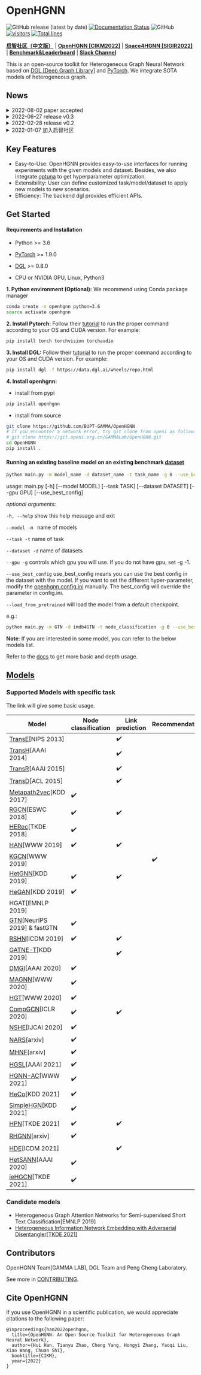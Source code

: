 # OpenHGNN

![GitHub release (latest by date)](https://img.shields.io/github/v/release/BUPT-GAMMA/OpenHGNN)
[![Documentation Status](https://readthedocs.org/projects/openhgnn/badge/?version=latest)](https://openhgnn.readthedocs.io/en/latest/?badge=latest)
![GitHub](https://img.shields.io/github/license/BUPT-GAMMA/OpenHGNN)
[![visitors](https://visitor-badge.glitch.me/badge?page_id=BUPT-GAMMA.OpenHGNN)](https://github.com/BUPT-GAMMA/OpenHGNN)
[![Total lines](https://img.shields.io/tokei/lines/github/BUPT-GAMMA/OpenHGNN?color=red)](https://github.com/BUPT-GAMMA/OpenHGNN)

[**启智社区（中文版）**](https://git.openi.org.cn/GAMMALab/OpenHGNN) | [**OpenHGNN [CIKM2022]**](https://dl.acm.org/doi/abs/10.1145/3511808.3557664) |  [**Space4HGNN [SIGIR2022]**](../space4hgnn) | [**Benchmark&Leaderboard**](../openhgnn/dataset/ohgb.md) | [**Slack Channel**](https://app.slack.com/client/TDM5126J1/C03J6GND001)

This is an open-source toolkit for Heterogeneous Graph Neural Network based
on [DGL [Deep Graph Library]](https://github.com/dmlc/dgl) and [PyTorch](https://pytorch.org/). We integrate SOTA models
of heterogeneous graph.

## News
<details>
<summary>
2022-08-02 paper accepted
</summary>
<br/>
Our paper [<i> OpenHGNN: An Open Source Toolkit for Heterogeneous Graph Neural Network </i>](https://dl.acm.org/doi/abs/10.1145/3511808.3557664) is accpeted at CIKM 2022 short paper track.
</details>

<details>
<summary>
2022-06-27 release v0.3
</summary>
<br/>

We release the latest version v0.3.

- New models
- API Usage
- Simply customization of user-defined datasets and models
- Visualization tools of heterogeneous graphs

</details>

<details>
<summary>
2022-02-28 release v0.2
</summary>
<br/>

We release the latest version v0.2.

- New Models
- [Space4HGNN [SIGIR2022]](../space4hgnn)
- [Benchmark&Leaderboard](../openhgnn/dataset/ohgb.md)

</details>

<details>
<summary>
2022-01-07 加入启智社区
</summary>
<br/>
启智社区用户可以享受到如下功能：

- 全新的中文文档
- 免费的计算资源—— [云脑使用教程](https://git.openi.org.cn/GAMMALab/OpenHGNN/src/branch/main/yunnao_tutorial.md)
- OpenHGNN最新功能
  - 新增模型：【KDD2017】Metapath2vec、【TKDE2018】HERec、【KDD2021】HeCo、【KDD2021】SimpleHGN、【TKDE2021】HPN、【ICDM2021】HDE、fastGTN
  - 新增日志功能
  - 新增美团外卖数据集
</details>
  
## Key Features

- Easy-to-Use: OpenHGNN provides easy-to-use interfaces for running experiments with the given models and dataset.
  Besides, we also integrate [optuna](https://optuna.org/) to get hyperparameter optimization.
- Extensibility: User can define customized task/model/dataset to apply new models to new scenarios.
- Efficiency: The backend dgl provides efficient APIs.

## Get Started

#### Requirements and Installation

- Python  >= 3.6

- [PyTorch](https://pytorch.org/get-started/)  >= 1.9.0

- [DGL](https://github.com/dmlc/dgl) >= 0.8.0

- CPU or NVIDIA GPU, Linux, Python3

**1. Python environment (Optional):** We recommend using Conda package manager

```bash
conda create -n openhgnn python=3.6
source activate openhgnn
```

**2. Install Pytorch:** Follow their [tutorial](https://pytorch.org/get-started) to run the proper command according to
your OS and CUDA version. For example:

```bash
pip install torch torchvision torchaudio
```

**3. Install DGL:** Follow their [tutorial](https://www.dgl.ai/pages/start.html) to run the proper command according to
your OS and CUDA version. For example:

```bash
pip install dgl -f https://data.dgl.ai/wheels/repo.html
```

**4. Install openhgnn:** 

- install from pypi
```bash
pip install openhgnn
```

- install from source
```bash
git clone https://github.com/BUPT-GAMMA/OpenHGNN
# If you encounter a network error, try git clone from openi as following.
# git clone https://git.openi.org.cn/GAMMALab/OpenHGNN.git
cd OpenHGNN
pip install .
```

#### Running an existing baseline model on an existing benchmark [dataset](../openhgnn/dataset/#Dataset)

```bash
python main.py -m model_name -d dataset_name -t task_name -g 0 --use_best_config --load_from_pretrained
```

usage: main.py [-h] [--model MODEL] [--task TASK] [--dataset DATASET]
[--gpu GPU] [--use_best_config]

*optional arguments*:

``-h, --help``    show this help message and exit

``--model -m ``    name of models

``--task -t``    name of task

``--dataset -d``    name of datasets

``--gpu -g``    controls which gpu you will use. If you do not have gpu, set -g -1.

``--use_best_config``    use_best_config means you can use the best config in the dataset with the model. If you want to
set the different hyper-parameter, modify the [openhgnn.config.ini](../openhgnn/config.ini) manually. The best_config
will override the parameter in config.ini.

``--load_from_pretrained`` will load the model from a default checkpoint.

e.g.:

```bash
python main.py -m GTN -d imdb4GTN -t node_classification -g 0 --use_best_config
```

**Note**: If you are interested in some model, you can refer to the below models list.

Refer to the [docs](https://openhgnn.readthedocs.io/en/latest/index.html) to get more basic and depth usage.

## [Models](../openhgnn/models/#Model)

### Supported Models with specific task

The link will give some basic usage.

| Model                                                     | Node classification | Link prediction    | Recommendation     |
|-----------------------------------------------------------|---------------------|--------------------|--------------------|
| [TransE](../openhgnn/output/TransE)[NIPS 2013]            |                     | :heavy_check_mark: |                    |
| [TransH](../openhgnn/output/TransH)[AAAI 2014]            |                     | :heavy_check_mark: |                    |
| [TransR](../openhgnn/output/TransR)[AAAI 2015]            |                     | :heavy_check_mark: |                    |
| [TransD](../openhgnn/output/TransD)[ACL 2015]             |                     | :heavy_check_mark: |                    |
| [Metapath2vec](../openhgnn/output/metapath2vec)[KDD 2017] | :heavy_check_mark:  |                    |                    |
| [RGCN](../openhgnn/output/RGCN)[ESWC 2018]                | :heavy_check_mark:  | :heavy_check_mark: |                    |
| [HERec](../openhgnn/output/HERec)[TKDE 2018]              | :heavy_check_mark:  |                    |                    |
| [HAN](../openhgnn/output/HAN)[WWW 2019]                   | :heavy_check_mark:  | :heavy_check_mark: |                    |
| [KGCN](../openhgnn/output/KGCN)[WWW 2019]                 |                     |                    | :heavy_check_mark: |
| [HetGNN](../openhgnn/output/HetGNN)[KDD 2019]             | :heavy_check_mark:  | :heavy_check_mark: |                    |
| [HeGAN](../openhgnn/output/HeGAN)[KDD 2019]               | :heavy_check_mark:  |                    |                    |
| HGAT[EMNLP 2019]                                          |                     |                    |                    |
| [GTN](../openhgnn/output/GTN)[NeurIPS 2019] & fastGTN     | :heavy_check_mark:  |                    |                    |
| [RSHN](../openhgnn/output/RSHN)[ICDM 2019]                | :heavy_check_mark:  | :heavy_check_mark: |                    |
| [GATNE-T](../openhgnn/output/GATNE-T)[KDD 2019]           |                     | :heavy_check_mark: |                    |
| [DMGI](../openhgnn/output/DMGI)[AAAI 2020]                | :heavy_check_mark:  |                    |                    |
| [MAGNN](../openhgnn/output/MAGNN)[WWW 2020]               | :heavy_check_mark:  |                    |                    |
| [HGT](../openhgnn/output/HGT)[WWW 2020]                   | :heavy_check_mark:  |                    |                    |
| [CompGCN](../openhgnn/output/CompGCN)[ICLR 2020]          | :heavy_check_mark:  | :heavy_check_mark: |                    |
| [NSHE](../openhgnn/output/NSHE)[IJCAI 2020]               | :heavy_check_mark:  |                    |                    |
| [NARS](../openhgnn/output/NARS)[arxiv]                    | :heavy_check_mark:  |                    |                    |
| [MHNF](../openhgnn/output/MHNF)[arxiv]                    | :heavy_check_mark:  |                    |                    |
| [HGSL](../openhgnn/output/HGSL)[AAAI 2021]                | :heavy_check_mark:  |                    |                    |
| [HGNN-AC](../openhgnn/output/HGNN_AC)[WWW 2021]           | :heavy_check_mark:  |                    |                    |
| [HeCo](../openhgnn/output/HeCo)[KDD 2021]                 | :heavy_check_mark:  |                    |                    |
| [SimpleHGN](../openhgnn/output/SimpleHGN)[KDD 2021]       | :heavy_check_mark:  |                    |                    |
| [HPN](../openhgnn/output/HPN)[TKDE 2021]                  | :heavy_check_mark:  | :heavy_check_mark: |                    |
| [RHGNN](../openhgnn/output/RHGNN)[arxiv]                  | :heavy_check_mark:  |                    |                    |
| [HDE](../openhgnn/output/HDE)[ICDM 2021]                  |                     | :heavy_check_mark: |                    |
| [HetSANN](../openhgnn/output/HGT)[AAAI 2020]               | :heavy_check_mark:  |                    |                    |
| [ieHGCN](../openhgnn/output/HGT)[TKDE 2021]                | :heavy_check_mark:  |                    |                    |

### Candidate models

- Heterogeneous Graph Attention Networks for Semi-supervised Short Text Classification[EMNLP 2019]
- [Heterogeneous Information Network Embedding with Adversarial Disentangler[TKDE 2021]](https://ieeexplore.ieee.org/document/9483653)

## Contributors

OpenHGNN Team[GAMMA LAB], DGL Team and Peng Cheng Laboratory.

See more in [CONTRIBUTING](../CONTRIBUTING.md).


## Cite OpenHGNN

If you use OpenHGNN in a scientific publication, we would appreciate citations to the following paper:

```
@inproceedings{han2022openhgnn,
  title={OpenHGNN: An Open Source Toolkit for Heterogeneous Graph Neural Network},
  author={Hui Han, Tianyu Zhao, Cheng Yang, Hongyi Zhang, Yaoqi Liu, Xiao Wang, Chuan Shi},
  booktitle={CIKM},
  year={2022}
}
```
